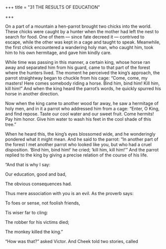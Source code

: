 +++
title = "31 THE RESULTS OF EDUCATION"

+++

On a part of a mountain a hen-parrot brought two chicks into the world. These chicks were caught by a hunter when the mother had left the nest to search for food. One of them — since fate decreed it — contrived to escape, while the other was kept in a cage and taught to speak. Meanwhile, the first chick encountered a wandering holy man, who caught him, took him to his own hermitage, and gave him kindly care.

While time was passing in this manner, a certain king, whose horse ran away and separated him from his guard, came to that part of the forest where the hunters lived. The moment he perceived the king’s approach, the parrot straightway began to chuckle from his cage: “Come, come, my masters\! Here comes somebody riding a horse. Bind him, bind him\! Kill him, kill him\!” And when the king heard the parrot’s words, he quickly spurred his horse in another direction.

Now when the king came to another wood far away, he saw a hermitage of holy men, and in it a parrot who addressed him from a cage: “Enter, O King, and find repose. Taste our cool water and our sweet fruit. Come hermits\! Pay him honor. Give him water to wash his feet in the cool shade of this tree.”

When he heard this, the king’s eyes blossomed wide, and he wonderingly pondered what it might mean. And he said to the parrot: “In another part of the forest I met another parrot who looked like you, but who had a cruel disposition. ‘Bind him, bind him\!’ he cried; ‘kill him, kill him\!’” And the parrot replied to the king by giving a precise relation of the course of his life.

“And that is why I say:

Our education, good and bad,

The obvious consequences had.

Thus mere association with you is an evil. As the proverb says:

To foes or sense, not foolish friends,

Tis wiser far to cling:

The robber for his victims died;

The monkey killed the king.”

“How was that?” asked Victor. And Cheek told two stories, called
